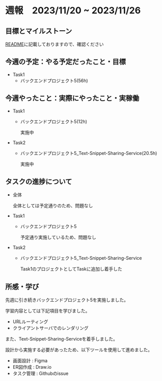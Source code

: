 # 週報　2023/11/20 ~ 2023/11/26

## 目標とマイルストーン
[README](https://github.com/Aki158/weekly-report/blob/main/README.md)に記載しておりますので、確認ください

## 今週の予定：やる予定だったこと・目標
- Task1
    - バックエンドプロジェクト5(56h)

## 今週やったこと：実際にやったこと・実稼働
- Task1

    - バックエンドプロジェクト5(12h)

        実施中

- Task2
    - バックエンドプロジェクト5_Text-Snippet-Sharing-Service(20.5h)

        実施中

## タスクの進捗について
- 全体

    全体としては予定通りのため、問題なし

- Task1
    - バックエンドプロジェクト5

        予定通り実施しているため、問題なし

- Task2
    - バックエンドプロジェクト5_Text-Snippet-Sharing-Service

        Task1のプロジェクトとしてTaskに追加し着手した

## 所感・学び
先週に引き続きバックエンドプロジェクト5を実施しました。

学習内容としては下記項目を学びました。

- URLルーティング
- クライアントサーバでのレンダリング

また、Text-Snippet-Sharing-Serviceを着手しました。

設計から実施する必要があったため、以下ツールを使用して進めました。

- 画面設計 : Figma
- ER図作成 : Draw.io
- タスク管理 : Githubのissue
